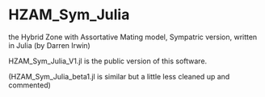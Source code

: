 # HZAM_Sym_Julia
the Hybrid Zone with Assortative Mating model, Sympatric version, written in Julia (by Darren Irwin)

HZAM_Sym_Julia_V1.jl is the public version of this software.

(HZAM_Sym_Julia_beta1.jl is similar but a little less cleaned up and commented)
